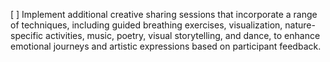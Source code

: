 [ ] Implement additional creative sharing sessions that incorporate a range of techniques, including guided breathing exercises, visualization, nature-specific activities, music, poetry, visual storytelling, and dance, to enhance emotional journeys and artistic expressions based on participant feedback.